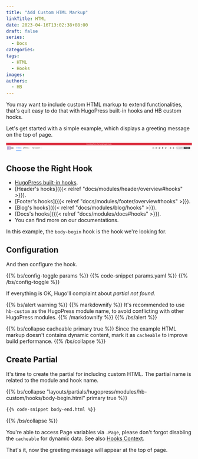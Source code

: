 ```yaml
---
title: "Add Custom HTML Markup"
linkTitle: HTML
date: 2023-04-16T13:02:38+08:00
draft: false
series:
  - Docs
categories:
tags:
  - HTML
  - Hooks
images:
authors:
  - HB
---
```


You may want to include custom HTML markup to extend functionalities, that's quit easy to do that with HugoPress built-in hooks and HB custom hooks.

<!--more-->

Let's get started with a simple example, which displays a greeting message on the top of page.

![example](example.png)

## Choose the Right Hook

- [HugoPress built-in hooks](https://hugomods.com/en/docs/hugopress/#hooks).
- [Header's hooks]({{< relref "docs/modules/header/overview#hooks" >}}).
- [Footer's hooks]({{< relref "docs/modules/footer/overview#hooks" >}}).
- [Blog's hooks]({{< relref "docs/modules/blog/hooks" >}}).
- [Docs's hooks]({{< relref "docs/modules/docs#hooks" >}}).
- You can find more on our documentations.

In this example, the `body-begin` hook is the hook we're looking for.

## Configuration

And then configure the hook.

{{% bs/config-toggle params %}}
{{% code-snippet params.yaml %}}
{{% /bs/config-toggle %}}

If everything is OK, Hugo'll complaint about _partial not found_.

{{% bs/alert warning %}}
{{% markdownify %}}
It's recommended to use `hb-custom` as the HugoPress module name, to avoid conflicting with other HugoPress modules.
{{% /markdownify %}}
{{% /bs/alert %}}

{{% bs/collapse cacheable primary true %}}
Since the example HTML markup doesn't contains dynamic content, mark it as `cacheable` to improve build performance.
{{% /bs/collapse %}}

## Create Partial

It's time to create the partial for including custom HTML. The partial name is related to the module and hook name.

{{% bs/collapse "layouts/partials/hugopress/modules/hb-custom/hooks/body-begin.html" primary true %}}
```html
{{% code-snippet body-end.html %}}
```
{{% /bs/collapse %}}

You're able to access Page variables via `.Page`, please don't forgot disabling the `cacheable` for dynamic data.
See also [Hooks Context](https://hugomods.com/en/docs/hugopress/#hooks-context).

That's it, now the greeting message will appear at the top of page.
